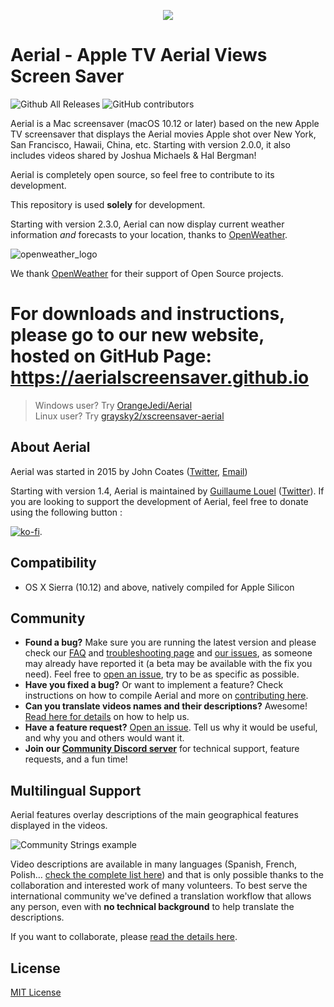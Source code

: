 <p align="center">
  <img src="https://cloud.githubusercontent.com/assets/499192/10754100/c0e1cc4c-7c95-11e5-9d3b-842d3acc2fd5.gif">
</p>

# Aerial - Apple TV Aerial Views Screen Saver

![Github All Releases](https://img.shields.io/github/downloads/johncoates/aerial/total.svg?maxAge=86400)
![GitHub contributors](https://img.shields.io/github/contributors/johncoates/aerial.svg?maxAge=2592000)

Aerial is a Mac screensaver (macOS 10.12 or later) based on the new Apple TV screensaver that displays the Aerial movies Apple shot over New York, San Francisco, Hawaii, China, etc. Starting with version 2.0.0, it also includes videos shared by Joshua Michaels & Hal Bergman!

Aerial is completely open source, so feel free to contribute to its development.

This repository is used **solely** for development.

Starting with version 2.3.0, Aerial can now display current weather information *and* forecasts to your location, thanks to [OpenWeather](https://openweathermap.org). 

![openweather_logo](https://user-images.githubusercontent.com/37544189/115738975-d689bf80-a38d-11eb-809b-fbb019e6ed08.png)

We thank [OpenWeather](https://openweathermap.org) for their support of Open Source projects. 

# For downloads and instructions, please go to our new website, hosted on GitHub Page: https://aerialscreensaver.github.io

> Windows user? Try [OrangeJedi/Aerial](https://github.com/OrangeJedi/Aerial) <br>
> Linux user? Try [graysky2/xscreensaver-aerial](https://github.com/graysky2/xscreensaver-aerial/)

## About Aerial 

Aerial was started in 2015 by John Coates ([Twitter](https://twitter.com/JohnCoatesDev), [Email](mailto:john@johncoates.me))

Starting with version 1.4, Aerial is maintained by [Guillaume Louel](https://github.com/glouel) ([Twitter](https://twitter.com/C_Wiz)). If you are looking to support the development of Aerial, feel free to donate using the following button :

[![ko-fi](https://ko-fi.com/img/githubbutton_sm.svg)](https://ko-fi.com/A0A32385Y).

[paypal-button]: https://img.shields.io/badge/Donate-PayPal-green.svg
[paypal-glouel]: https://www.paypal.me/glouel/



## Compatibility

- OS X Sierra (10.12) and above, natively compiled for Apple Silicon

## Community

- **Found a bug?** Make sure you are running the latest version and please check our [FAQ](https://aerialscreensaver.github.io/faq.html) and [troubleshooting page](Documentation/Troubleshooting.md) and [our issues](https://github.com/JohnCoates/Aerial/issues), as someone may already have reported it (a beta may be available with the fix you need). Feel free to [open an issue](https://github.com/JohnCoates/Aerial/issues/new), try to be as specific as possible.
- **Have you fixed a bug?** Or want to implement a feature? Check instructions on how to compile Aerial and more on [contributing here](Documentation/Contribute.md).
- **Can you translate videos names and their descriptions?** Awesome! [Read here for details](Resources/Community/Readme.md) on how to help us.
- **Have a feature request?** [Open an issue](https://github.com/JohnCoates/Aerial/issues/new). Tell us why it would be useful, and why you and others would want it.
- **Join our [Community Discord server](https://discord.gg/TPuA5WG)** for technical support, feature requests, and a fun time!

## Multilingual Support

Aerial features overlay descriptions of the main geographical features displayed in the videos.

![Community Strings example](https://user-images.githubusercontent.com/4295/52958947-75bd6180-3395-11e9-947f-3c77d9f41928.jpg)

Video descriptions are available in many languages (Spanish, French, Polish… [check the complete list here](Resources/Community/Readme.md)) and that is only possible thanks to the collaboration and interested work of many volunteers. To best serve the international community we've defined a translation workflow that allows any person, even with **no technical background** to help translate the descriptions.

If you want to collaborate, please [read the details here](Resources/Community/Readme.md).

## License

[MIT License](https://raw.githubusercontent.com/JohnCoates/Aerial/master/LICENSE)

